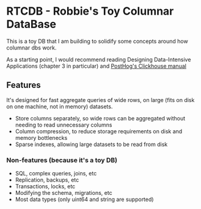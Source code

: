 # RTCDB - Robbie's Toy Columnar DataBase

This is a toy DB that I am building to solidify some concepts around how columnar dbs work.

As a starting point, I would recommend reading Designing Data-Intensive Applications (chapter 3 in particular) and [PostHog's Clickhouse manual](https://posthog.com/handbook/engineering/clickhouse)

## Features
It's designed for fast aggregate queries of wide rows, on large (fits on disk on one machine, not in memory) datasets.

 * Store columns separately, so wide rows can be aggregated without needing to read unnecessary columns
 * Column compression, to reduce storage requirements on disk and memory bottlenecks
 * Sparse indexes, allowing large datasets to be read from disk

### Non-features (because it's a toy DB)
* SQL, complex queries, joins, etc
* Replication, backups, etc
* Transactions, locks, etc
* Modifying the schema, migrations, etc
* Most data types (only uint64 and string are supported)
